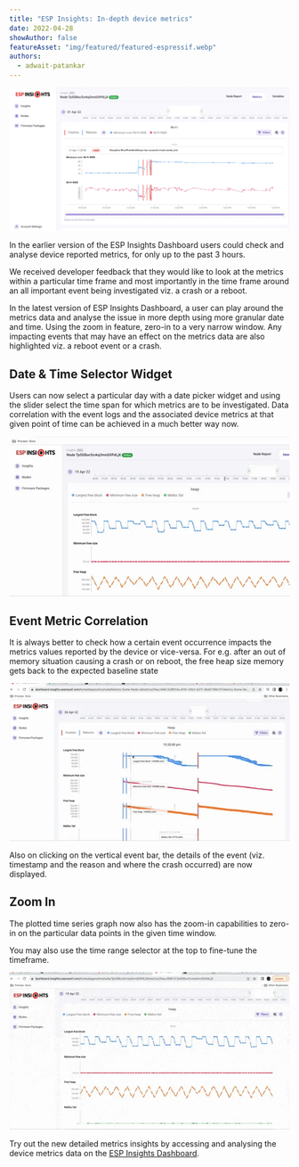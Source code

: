```yaml
---
title: "ESP Insights: In-depth device metrics"
date: 2022-04-28
showAuthor: false
featureAsset: "img/featured/featured-espressif.webp"
authors:
  - adwait-patankar
---
```

![](img/esp-1.webp)

In the earlier version of the ESP Insights Dashboard users could check and analyse device reported metrics, for only up to the past 3 hours.

We received developer feedback that they would like to look at the metrics within a particular time frame and most importantly in the time frame around an all important event being investigated viz. a crash or a reboot.

In the latest version of ESP Insights Dashboard, a user can play around the metrics data and analyse the issue in more depth using more granular date and time. Using the zoom in feature, zero-in to a very narrow window. Any impacting events that may have an effect on the metrics data are also highlighted viz. a reboot event or a crash.

## __Date & Time Selector Widget__ 

Users can now select a particular day with a date picker widget and using the slider select the time span for which metrics are to be investigated. Data correlation with the event logs and the associated device metrics at that given point of time can be achieved in a much better way now.

![](img/esp-2.webp)

## Event Metric Correlation

It is always better to check how a certain event occurrence impacts the metrics values reported by the device or vice-versa. For e.g. after an out of memory situation causing a crash or on reboot, the free heap size memory gets back to the expected baseline state

![](img/esp-3.webp)

Also on clicking on the vertical event bar, the details of the event (viz. timestamp and the reason and where the crash occurred) are now displayed.

## Zoom In

The plotted time series graph now also has the zoom-in capabilities to zero-in on the particular data points in the given time window.

You may also use the time range selector at the top to fine-tune the timeframe.

![](img/esp-4.webp)

Try out the new detailed metrics insights by accessing and analysing the device metrics data on the [ESP Insights Dashboard](https://dashboard.insights.espressif.com).

